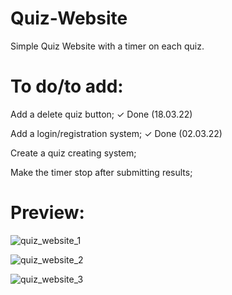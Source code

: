 # Quiz-Website

Simple Quiz Website with a timer on each quiz.

# To do/to add:

Add a delete quiz button;
✓ Done (18.03.22)

Add a login/registration system;
✓ Done (02.03.22)

Create a quiz creating system;

Make the timer stop after submitting results;

# Preview:

![quiz_website_1](https://user-images.githubusercontent.com/86254474/156938033-628f03aa-1f46-40a4-9ce7-22fcc68f9dc3.png)

![quiz_website_2](https://user-images.githubusercontent.com/86254474/156938039-c1445738-e9ba-4c91-a9cf-16c0ec1a066d.png)

![quiz_website_3](https://user-images.githubusercontent.com/86254474/156938041-2e7681f3-7056-408a-8ce6-4bf2f3553c31.png)

